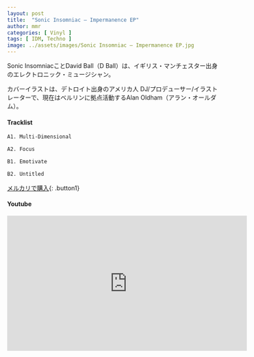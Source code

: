 ```yaml
---
layout: post
title:  "Sonic Insomniac – Impermanence EP"
author: mmr
categories: [ Vinyl ]
tags: [ IDM, Techno ]
image: ../assets/images/Sonic Insomniac – Impermanence EP.jpg
---
```


Sonic InsomniacことDavid Ball（D Ball）は、イギリス・マンチェスター出身のエレクトロニック・ミュージシャン。

カバーイラストは、デトロイト出身のアメリカ人 DJ/プロデューサー/イラストレーターで、現在はベルリンに拠点活動するAlan Oldham（アラン・オールダム）。

#### Tracklist
```md
A1. Multi-Dimensional

A2. Focus

B1. Emotivate

B2. Untitled
```

[メルカリで購入](https://jp.mercari.com/item/m10467596131?afid=6142608987){: .button1}

#### Youtube
<iframe width="560" height="315" src="https://www.youtube.com/embed/kVsUhnDdLt8?si=zDneHFkszTBKIp1D" title="YouTube video player" frameborder="0" allow="accelerometer; autoplay; clipboard-write; encrypted-media; gyroscope; picture-in-picture; web-share" referrerpolicy="strict-origin-when-cross-origin" allowfullscreen></iframe>